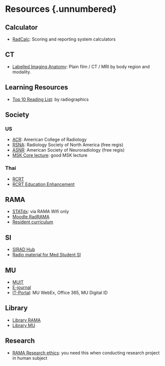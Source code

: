 # Resources {.unnumbered}


## Calculator

-   [RadCalc](https://radcalculators.org): Scoring and reporting system calculators

## CT

-   [Labelled Imaging Anatomy](https://radiopaedia.org/articles/62414): Plain film / CT / MRI by body region and modality.

## Learning Resources

-   [Top 10 Reading List](https://pubs.rsna.org/page/radiographics/rgteam/top10Home): by radiographics

## Society

### US

- [ACR](https://www.acr.org): American College of Radiology
- [RSNA](https://www.rsna.org): Radiology Society of North America (free regis)
- [ASNR](https://www.asnr.org): American Society of Neuroradiology (free regis)
- [MSK Core lecture](https://radiologycorelectures.org/msk/): good MSK lecture

### Thai

- [RCRT](https://www.rcrt.or.th)
- [RCRT Education Enhancement](http://eden.rcrt.or.th)


## RAMA

- [STATdx](https://www.rama.mahidol.ac.th/library/th/E_databases/databasess/05262017-1511-th): via RAMA Wifi only
- [Moodle RadRAMA](https://radiology.mahidol.ac.th/moodle/)
- [Resident curriculum](https://www.rama.mahidol.ac.th/radiology/th/content/academix-th)

## SI

- [SIRAD Hub](https://sites.google.com/view/sirad-education/home?authuser=0)
- [Radio material for Med Student SI](https://drive.google.com/drive/folders/0BzwV_ek8RCZWfmtjT3kydE9LZGJlODZQQmpydG9MRGdlWlFWY3NCRU1aRlEyUUktY1RhZFU?resourcekey=0-EIKtGE5o7PaPsIo4z7s-7A&usp=sharing)


## MU

- [MUIT](https://muit.mahidol.ac.th)
- [E-journal](https://login.ejournal.mahidol.ac.th/login)
- [IT-Portal](https://it-portal.mahidol.ac.th): MU WebEx, Office 365, MU Digital ID

## Library

- [Library RAMA](https://www.rama.mahidol.ac.th/library/)
- [Library MU](https://www.li.mahidol.ac.th)

## Research

- [RAMA Research ethics](https://www.rama.mahidol.ac.th/research/ethics/): you need this when conducting research project in human subject